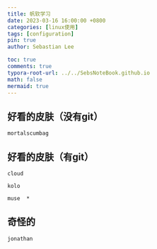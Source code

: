 ```yaml
---
title: 帆软学习
date: 2023-03-16 16:00:00 +0800
categories: [linux使用]
tags: [configuration]
pin: true
author: Sebastian Lee

toc: true
comments: true
typora-root-url: ../../SebsNoteBook.github.io
math: false
mermaid: true
---
```


## 好看的皮肤（没有git）

```
mortalscumbag
```

## 好看的皮肤（有git）

```
cloud
```

```
kolo
```

```
muse  *
```

## 奇怪的

```
jonathan
```

